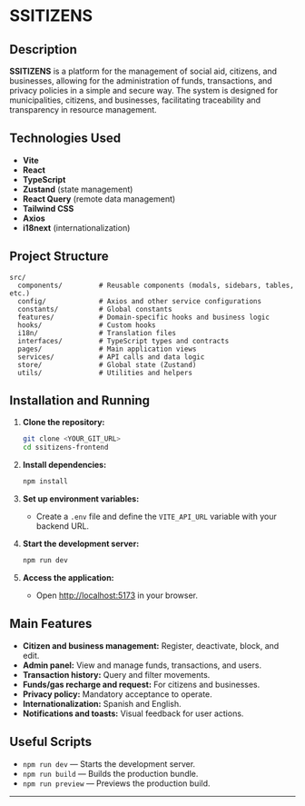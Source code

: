 # SSITIZENS

## Description

**SSITIZENS** is a platform for the management of social aid, citizens, and businesses, allowing for the administration of funds, transactions, and privacy policies in a simple and secure way. The system is designed for municipalities, citizens, and businesses, facilitating traceability and transparency in resource management.

## Technologies Used

- **Vite**
- **React**
- **TypeScript**
- **Zustand** (state management)
- **React Query** (remote data management)
- **Tailwind CSS**
- **Axios**
- **i18next** (internationalization)

## Project Structure

```
src/
  components/         # Reusable components (modals, sidebars, tables, etc.)
  config/             # Axios and other service configurations
  constants/          # Global constants
  features/           # Domain-specific hooks and business logic
  hooks/              # Custom hooks
  i18n/               # Translation files
  interfaces/         # TypeScript types and contracts
  pages/              # Main application views
  services/           # API calls and data logic
  store/              # Global state (Zustand)
  utils/              # Utilities and helpers
```

## Installation and Running

1. **Clone the repository:**
   ```sh
   git clone <YOUR_GIT_URL>
   cd ssitizens-frontend
   ```

2. **Install dependencies:**
   ```sh
   npm install
   ```

3. **Set up environment variables:**
   - Create a `.env` file and define the `VITE_API_URL` variable with your backend URL.

4. **Start the development server:**
   ```sh
   npm run dev
   ```

5. **Access the application:**
   - Open [http://localhost:5173](http://localhost:5173) in your browser.

## Main Features

- **Citizen and business management:** Register, deactivate, block, and edit.
- **Admin panel:** View and manage funds, transactions, and users.
- **Transaction history:** Query and filter movements.
- **Funds/gas recharge and request:** For citizens and businesses.
- **Privacy policy:** Mandatory acceptance to operate.
- **Internationalization:** Spanish and English.
- **Notifications and toasts:** Visual feedback for user actions.

## Useful Scripts

- `npm run dev` — Starts the development server.
- `npm run build` — Builds the production bundle.
- `npm run preview` — Previews the production build.

---
